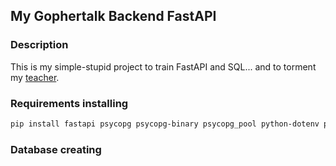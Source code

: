 ## My Gophertalk Backend FastAPI

### Description
This is my simple-stupid project to train FastAPI and SQL... and to torment my [teacher](https://github.com/shekshuev).

### Requirements installing
```bash
pip install fastapi psycopg psycopg-binary psycopg_pool python-dotenv pydantic "python-jose[cryptography]" bcrypt httpx pytest "uvicorn[standard]"
```

### Database creating
```sql
```
